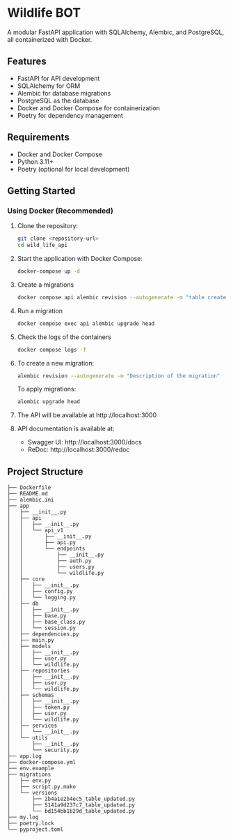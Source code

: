 # Wildlife BOT 

A modular FastAPI application with SQLAlchemy, Alembic, and PostgreSQL, all containerized with Docker.

## Features

- FastAPI for API development
- SQLAlchemy for ORM
- Alembic for database migrations
- PostgreSQL as the database
- Docker and Docker Compose for containerization
- Poetry for dependency management

## Requirements

- Docker and Docker Compose
- Python 3.11+
- Poetry (optional for local development)

## Getting Started

### Using Docker (Recommended)

1. Clone the repository:
   ```bash
   git clone <repository-url>
   cd wild_life_api
   ```

2. Start the application with Docker Compose:
   ```bash
   docker-compose up -d
   ```

3. Create a migrations
   ```bash
   docker compose api alembic revision --autogenerate -m "table create" 
   ```

4. Run a migration
   ```bash
   docker compose exec api alembic upgrade head
   ```

5. Check the logs of the containers
   ```bash
   docker compose logs -f
   ```
6. To create a new migration:

   ```bash
   alembic revision --autogenerate -m "Description of the migration"
   ```

   To apply migrations:

   ```bash
   alembic upgrade head
   ```

3. The API will be available at http://localhost:3000

4. API documentation is available at:
   - Swagger UI: http://localhost:3000/docs
   - ReDoc: http://localhost:3000/redoc



## Project Structure

```
├── Dockerfile
├── README.md
├── alembic.ini
├── app
│   ├── __init__.py
│   ├── api
│   │   ├── __init__.py
│   │   └── api_v1
│   │       ├── __init__.py
│   │       ├── api.py
│   │       └── endpoints
│   │           ├── __init__.py
│   │           ├── auth.py
│   │           ├── users.py
│   │           └── wildlife.py
│   ├── core
│   │   ├── __init__.py
│   │   ├── config.py
│   │   └── logging.py
│   ├── db
│   │   ├── __init__.py
│   │   ├── base.py
│   │   ├── base_class.py
│   │   └── session.py
│   ├── dependencies.py
│   ├── main.py
│   ├── models
│   │   ├── __init__.py
│   │   ├── user.py
│   │   └── wildlife.py
│   ├── repositories
│   │   ├── __init__.py
│   │   ├── user.py
│   │   └── wildlife.py
│   ├── schemas
│   │   ├── __init__.py
│   │   ├── token.py
│   │   ├── user.py
│   │   └── wildlife.py
│   ├── services
│   │   └── __init__.py
│   └── utils
│       ├── __init__.py
│       └── security.py
├── app.log
├── docker-compose.yml
├── env.example
├── migrations
│   ├── env.py
│   ├── script.py.mako
│   └── versions
│       ├── 2b4a1e2b4ec5_table_updated.py
│       ├── 5141a9d237c7_table_updated.py
│       └── bd154bb1b29d_table_updated.py
├── my.log
├── poetry.lock
└── pyproject.toml
```
